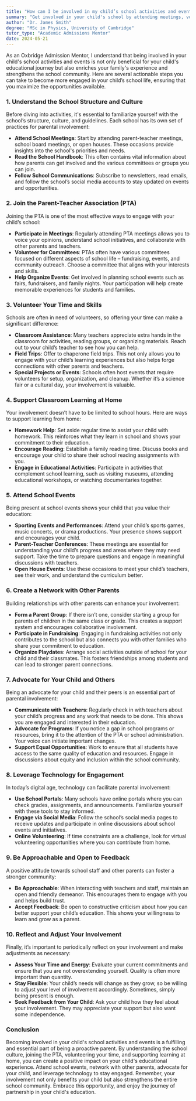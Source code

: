 ```yaml
---
title: "How can I be involved in my child’s school activities and events?"
summary: "Get involved in your child's school by attending meetings, volunteering, and understanding the school's culture to enhance their educational experience."
author: "Dr. James Smith"
degree: "MSc in Physics, University of Cambridge"
tutor_type: "Academic Admissions Mentor"
date: 2024-05-21
---
```


As an Oxbridge Admission Mentor, I understand that being involved in your child's school activities and events is not only beneficial for your child's educational journey but also enriches your family's experience and strengthens the school community. Here are several actionable steps you can take to become more engaged in your child’s school life, ensuring that you maximize the opportunities available.

### 1. **Understand the School Structure and Culture**

Before diving into activities, it's essential to familiarize yourself with the school’s structure, culture, and guidelines. Each school has its own set of practices for parental involvement:

- **Attend School Meetings**: Start by attending parent-teacher meetings, school board meetings, or open houses. These occasions provide insights into the school's priorities and needs.
- **Read the School Handbook**: This often contains vital information about how parents can get involved and the various committees or groups you can join.
- **Follow School Communications**: Subscribe to newsletters, read emails, and follow the school’s social media accounts to stay updated on events and opportunities.

### 2. **Join the Parent-Teacher Association (PTA)**

Joining the PTA is one of the most effective ways to engage with your child’s school:

- **Participate in Meetings**: Regularly attending PTA meetings allows you to voice your opinions, understand school initiatives, and collaborate with other parents and teachers.
- **Volunteer for Committees**: PTAs often have various committees focused on different aspects of school life – fundraising, events, and community outreach. Choose a committee that aligns with your interests and skills.
- **Help Organize Events**: Get involved in planning school events such as fairs, fundraisers, and family nights. Your participation will help create memorable experiences for students and families.

### 3. **Volunteer Your Time and Skills**

Schools are often in need of volunteers, so offering your time can make a significant difference:

- **Classroom Assistance**: Many teachers appreciate extra hands in the classroom for activities, reading groups, or organizing materials. Reach out to your child’s teacher to see how you can help.
- **Field Trips**: Offer to chaperone field trips. This not only allows you to engage with your child’s learning experiences but also helps forge connections with other parents and teachers.
- **Special Projects or Events**: Schools often host events that require volunteers for setup, organization, and cleanup. Whether it’s a science fair or a cultural day, your involvement is valuable.

### 4. **Support Classroom Learning at Home**

Your involvement doesn’t have to be limited to school hours. Here are ways to support learning from home:

- **Homework Help**: Set aside regular time to assist your child with homework. This reinforces what they learn in school and shows your commitment to their education.
- **Encourage Reading**: Establish a family reading time. Discuss books and encourage your child to share their school reading assignments with you.
- **Engage in Educational Activities**: Participate in activities that complement school learning, such as visiting museums, attending educational workshops, or watching documentaries together.

### 5. **Attend School Events**

Being present at school events shows your child that you value their education:

- **Sporting Events and Performances**: Attend your child’s sports games, music concerts, or drama productions. Your presence shows support and encourages your child.
- **Parent-Teacher Conferences**: These meetings are essential for understanding your child’s progress and areas where they may need support. Take the time to prepare questions and engage in meaningful discussions with teachers.
- **Open House Events**: Use these occasions to meet your child’s teachers, see their work, and understand the curriculum better.

### 6. **Create a Network with Other Parents**

Building relationships with other parents can enhance your involvement:

- **Form a Parent Group**: If there isn’t one, consider starting a group for parents of children in the same class or grade. This creates a support system and encourages collaborative involvement.
- **Participate in Fundraising**: Engaging in fundraising activities not only contributes to the school but also connects you with other families who share your commitment to education.
- **Organize Playdates**: Arrange social activities outside of school for your child and their classmates. This fosters friendships among students and can lead to stronger parent connections.

### 7. **Advocate for Your Child and Others**

Being an advocate for your child and their peers is an essential part of parental involvement:

- **Communicate with Teachers**: Regularly check in with teachers about your child’s progress and any work that needs to be done. This shows you are engaged and interested in their education.
- **Advocate for Programs**: If you notice a gap in school programs or resources, bring it to the attention of the PTA or school administration. Your voice can initiate important changes.
- **Support Equal Opportunities**: Work to ensure that all students have access to the same quality of education and resources. Engage in discussions about equity and inclusion within the school community.

### 8. **Leverage Technology for Engagement**

In today’s digital age, technology can facilitate parental involvement:

- **Use School Portals**: Many schools have online portals where you can check grades, assignments, and announcements. Familiarize yourself with these tools to stay informed.
- **Engage via Social Media**: Follow the school’s social media pages to receive updates and participate in online discussions about school events and initiatives.
- **Online Volunteering**: If time constraints are a challenge, look for virtual volunteering opportunities where you can contribute from home.

### 9. **Be Approachable and Open to Feedback**

A positive attitude towards school staff and other parents can foster a stronger community:

- **Be Approachable**: When interacting with teachers and staff, maintain an open and friendly demeanor. This encourages them to engage with you and helps build trust.
- **Accept Feedback**: Be open to constructive criticism about how you can better support your child’s education. This shows your willingness to learn and grow as a parent.

### 10. **Reflect and Adjust Your Involvement**

Finally, it’s important to periodically reflect on your involvement and make adjustments as necessary:

- **Assess Your Time and Energy**: Evaluate your current commitments and ensure that you are not overextending yourself. Quality is often more important than quantity.
- **Stay Flexible**: Your child’s needs will change as they grow, so be willing to adjust your level of involvement accordingly. Sometimes, simply being present is enough.
- **Seek Feedback from Your Child**: Ask your child how they feel about your involvement. They may appreciate your support but also want some independence.

### Conclusion

Becoming involved in your child's school activities and events is a fulfilling and essential part of being a proactive parent. By understanding the school culture, joining the PTA, volunteering your time, and supporting learning at home, you can create a positive impact on your child's educational experience. Attend school events, network with other parents, advocate for your child, and leverage technology to stay engaged. Remember, your involvement not only benefits your child but also strengthens the entire school community. Embrace this opportunity, and enjoy the journey of partnership in your child's education.
    